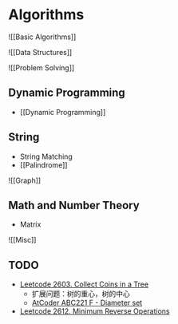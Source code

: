 # Algorithms

![[Basic Algorithms]]


![[Data Structures]]

![[Problem Solving]]


## Dynamic Programming

* [[Dynamic Programming]]

## String

* String Matching
* [[Palindrome]]

![[Graph]]

## Math and Number Theory

* Matrix

![[Misc]]

## TODO

* [Leetcode 2603. Collect Coins in a Tree][10001]
    * 扩展问题：树的重心，树的中心
    * [AtCoder ABC221 F - Diameter set][10002]
* [Leetcode 2612. Minimum Reverse Operations][10000]

[10000]: https://leetcode.com/problems/minimum-reverse-operations/description/
[10001]: https://leetcode.com/problems/collect-coins-in-a-tree/
[10002]: https://atcoder.jp/contests/abc221/tasks/abc221_f